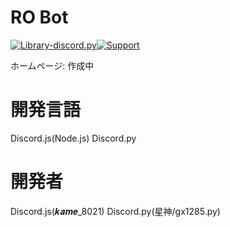 # RO Bot
[![Library-discord.py](https://img.shields.io/badge/Python-3.8.6-3778ae?logo=Python&logoColor=ffffff)](https://python.org)[![Support](https://img.shields.io/discord/715540925081714788?color=5865f2&label=Discord&logo=Discord&logoColor=ffffff)](https://discord.gg/MysS2bmWAg)  

ホームページ: 作成中
# 開発言語
Discord.js(Node.js)
Discord.py
# 開発者
Discord.js(𝒌𝒂𝒎𝒆_8021)
Discord.py(星神/gx1285.py)

